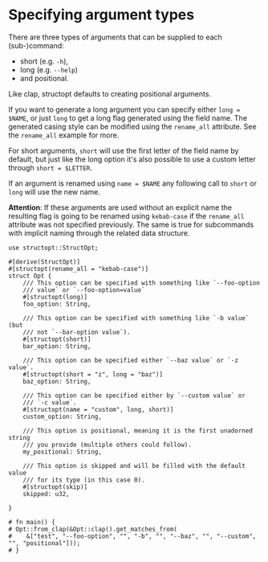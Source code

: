 # Specifying argument types

There are three types of arguments that can be supplied to each
(sub-)command:

 - short (e.g. `-h`),
 - long (e.g. `--help`)
 - and positional.

Like clap, structopt defaults to creating positional arguments.

If you want to generate a long argument you can specify either
`long = $NAME`, or just `long` to get a long flag generated using
the field name.  The generated casing style can be modified using
the `rename_all` attribute. See the `rename_all` example for more.

For short arguments, `short` will use the first letter of the
field name by default, but just like the long option it's also
possible to use a custom letter through `short = $LETTER`.

If an argument is renamed using `name = $NAME` any following call to
`short` or `long` will use the new name.

**Attention**: If these arguments are used without an explicit name
the resulting flag is going to be renamed using `kebab-case` if the
`rename_all` attribute was not specified previously. The same is true
for subcommands with implicit naming through the related data structure.

```
use structopt::StructOpt;

#[derive(StructOpt)]
#[structopt(rename_all = "kebab-case")]
struct Opt {
    /// This option can be specified with something like `--foo-option
    /// value` or `--foo-option=value`
    #[structopt(long)]
    foo_option: String,

    /// This option can be specified with something like `-b value` (but
    /// not `--bar-option value`).
    #[structopt(short)]
    bar_option: String,

    /// This option can be specified either `--baz value` or `-z value`.
    #[structopt(short = "z", long = "baz")]
    baz_option: String,

    /// This option can be specified either by `--custom value` or
    /// `-c value`.
    #[structopt(name = "custom", long, short)]
    custom_option: String,

    /// This option is positional, meaning it is the first unadorned string
    /// you provide (multiple others could follow).
    my_positional: String,

    /// This option is skipped and will be filled with the default value
    /// for its type (in this case 0).
    #[structopt(skip)]
    skipped: u32,

}

# fn main() {
# Opt::from_clap(&Opt::clap().get_matches_from(
#    &["test", "--foo-option", "", "-b", "", "--baz", "", "--custom", "", "positional"]));
# }
```
